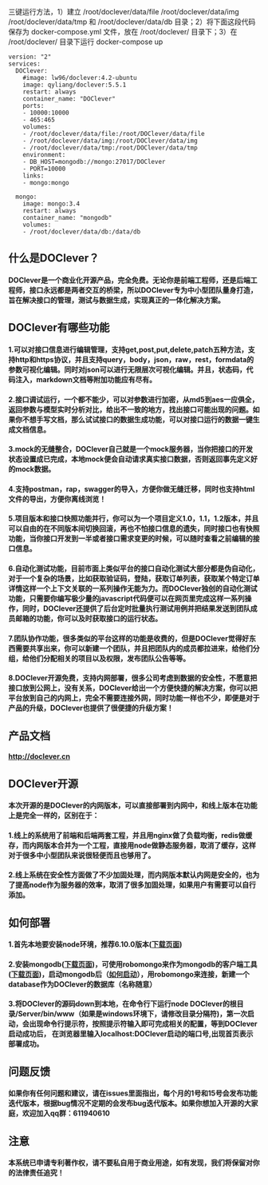 三键运行方法，1）建立 /root/doclever/data/file /root/doclever/data/img /root/doclever/data/tmp 和 /root/doclever/data/db 目录；2）将下面这段代码保存为 docker-compose.yml 文件，放在 /root/doclever/ 目录下；3）在 /root/doclever/ 目录下运行 docker-compose up
```
version: "2"
services:
  DOClever:
    #image: lw96/doclever:4.2-ubuntu
    image: qyliang/doclever:5.5.1
    restart: always
    container_name: "DOClever"
    ports:
    - 10000:10000
    - 465:465
    volumes:
    - /root/doclever/data/file:/root/DOClever/data/file
    - /root/doclever/data/img:/root/DOClever/data/img
    - /root/doclever/data/tmp:/root/DOClever/data/tmp
    environment:
    - DB_HOST=mongodb://mongo:27017/DOClever
    - PORT=10000
    links:
    - mongo:mongo

  mongo:
    image: mongo:3.4
    restart: always
    container_name: "mongodb"
    volumes:
    - /root/doclever/data/db:/data/db
```
## 什么是DOClever？
#### DOClever是一个商业化开源产品，完全免费。无论你是前端工程师，还是后端工程师，接口永远都是两者交互的桥梁，所以DOClever专为中小型团队量身打造，旨在解决接口的管理，测试与数据生成，实现真正的一体化解决方案。
## DOClever有哪些功能
#### 1.可以对接口信息进行编辑管理，支持get,post,put,delete,patch五种方法，支持http和https协议，并且支持query，body，json，raw，rest，formdata的参数可视化编辑。同时对json可以进行无限层次可视化编辑。并且，状态码，代码注入，markdown文档等附加功能应有尽有。
#### 2.接口调试运行，一个都不能少，可以对参数进行加密，从md5到aes一应俱全，返回参数与模型实时分析对比，给出不一致的地方，找出接口可能出现的问题。如果你不想手写文档，那么试试接口的数据生成功能，可以对接口运行的数据一键生成文档信息。
#### 3.mock的无缝整合，DOClever自己就是一个mock服务器，当你把接口的开发状态设置成已完成，本地mock便会自动请求真实接口数据，否则返回事先定义好的mock数据。
#### 4.支持postman，rap，swagger的导入，方便你做无缝迁移，同时也支持html文件的导出，方便你离线浏览！
#### 5.项目版本和接口快照功能并行，你可以为一个项目定义1.0，1.1，1.2版本，并且可以自由的在不同版本间切换回滚，再也不怕接口信息的遗失，同时接口也有快照功能，当你接口开发到一半或者接口需求变更的时候，可以随时查看之前编辑的接口信息。
#### 6.自动化测试功能，目前市面上类似平台的接口自动化测试大部分都是伪自动化，对于一个复杂的场景，比如获取验证码，登陆，获取订单列表，获取某个特定订单详情这样一个上下文关联的一系列操作无能为力。而DOClever独创的自动化测试功能，只需要你编写极少量的javascript代码便可以在网页里完成这样一系列操作，同时，DOClever还提供了后台定时批量执行测试用例并把结果发送到团队成员邮箱的功能，你可以及时获取接口的运行状态。
#### 7.团队协作功能，很多类似的平台这样的功能是收费的，但是DOClever觉得好东西需要共享出来，你可以新建一个团队，并且把团队内的成员都拉进来，给他们分组，给他们分配相关的项目以及权限，发布团队公告等等。
#### 8.DOClever开源免费，支持内网部署，很多公司考虑到数据的安全性，不愿意把接口放到公网上，没有关系，DOClever给出一个方便快捷的解决方案，你可以把平台放到自己的内网上，完全不需要连接外网，同时功能一样也不少，即便是对于产品的升级，DOClever也提供了很便捷的升级方案！
## 产品文档
#### http://doclever.cn
## DOClever开源
#### 本次开源的是DOClever的内网版本，可以直接部署到内网中，和线上版本在功能上是完全一样的，区别在于：
#### 1.线上的系统用了前端和后端两套工程，并且用nginx做了负载均衡，redis做缓存，而内网版本合并为一个工程，直接用node做静态服务器，取消了缓存，这样对于很多中小型团队来说很轻便而且也够用了。
#### 2.线上系统在安全性方面做了不少加固处理，而内网版本默认内网是安全的，也为了提高node作为服务器的效率，取消了很多加固处理，如果用户有需要可以自行添加。
## 如何部署
#### 1.首先本地要安装node环境，推荐6.10.0版本([下载页面](https://nodejs.org/en/))
#### 2.安装mongodb([下载页面](https://www.mongodb.com/))，可使用robomongo来作为mongodb的客户端工具([下载页面](https://robomongo.org/))，启动mongodb后（[如何启动](http://www.open-open.com/lib/view/open1435117403544.html)），用robomongo来连接，新建一个database作为DOClever的数据库（名称随意）
#### 3.将DOClever的源码down到本地，在命令行下运行node DOClever的根目录/Server/bin/www（如果是windows环境下，请修改目录分隔符)，第一次启动，会出现命令行提示符，按照提示符输入即可完成相关的配置，等到DOClever启动成功后， 在浏览器里输入localhost:DOClever启动的端口号,出现首页表示部署成功。
## 问题反馈
#### 如果你有任何问题和建议，请在issues里面指出，每个月的1号和15号会发布功能迭代版本，根据bug情况不定期的会发布bug迭代版本。如果你想加入开源的大家庭，欢迎加入qq群：611940610
## 注意
#### 本系统已申请专利著作权，请不要私自用于商业用途，如有发现，我们将保留对你的法律责任追究！
